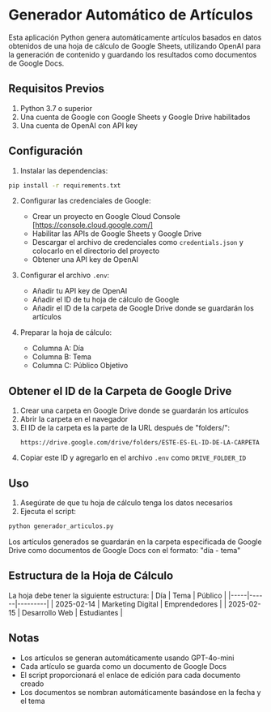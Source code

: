 # Generador Automático de Artículos

Esta aplicación Python genera automáticamente artículos basados en datos obtenidos de una hoja de cálculo de Google Sheets, utilizando OpenAI para la generación de contenido y guardando los resultados como documentos de Google Docs.

## Requisitos Previos

1. Python 3.7 o superior
2. Una cuenta de Google con Google Sheets y Google Drive habilitados
3. Una cuenta de OpenAI con API key

## Configuración

1. Instalar las dependencias:
```bash
pip install -r requirements.txt
```

2. Configurar las credenciales de Google:
   - Crear un proyecto en Google Cloud Console [https://console.cloud.google.com/]
   - Habilitar las APIs de Google Sheets y Google Drive
   - Descargar el archivo de credenciales como `credentials.json` y colocarlo en el directorio del proyecto
   - Obtener una API key de OpenAI

3. Configurar el archivo `.env`:
   - Añadir tu API key de OpenAI
   - Añadir el ID de tu hoja de cálculo de Google
   - Añadir el ID de la carpeta de Google Drive donde se guardarán los artículos

4. Preparar la hoja de cálculo:
   - Columna A: Día
   - Columna B: Tema
   - Columna C: Público Objetivo

## Obtener el ID de la Carpeta de Google Drive

1. Crear una carpeta en Google Drive donde se guardarán los artículos
2. Abrir la carpeta en el navegador
3. El ID de la carpeta es la parte de la URL después de "folders/":
   ```
   https://drive.google.com/drive/folders/ESTE-ES-EL-ID-DE-LA-CARPETA
   ```
4. Copiar este ID y agregarlo en el archivo `.env` como `DRIVE_FOLDER_ID`

## Uso

1. Asegúrate de que tu hoja de cálculo tenga los datos necesarios
2. Ejecuta el script:
```bash
python generador_articulos.py
```

Los artículos generados se guardarán en la carpeta especificada de Google Drive como documentos de Google Docs con el formato: "día - tema"

## Estructura de la Hoja de Cálculo

La hoja debe tener la siguiente estructura:
| Día | Tema | Público |
|-----|------|---------|
| 2025-02-14 | Marketing Digital | Emprendedores |
| 2025-02-15 | Desarrollo Web | Estudiantes |

## Notas
- Los artículos se generan automáticamente usando GPT-4o-mini
- Cada artículo se guarda como un documento de Google Docs
- El script proporcionará el enlace de edición para cada documento creado
- Los documentos se nombran automáticamente basándose en la fecha y el tema
